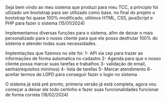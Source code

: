 Seja bem vindo ao meu sistema que produzi para meu TCC, a principio foi utlizado um bootstrap para ser utilizado como base, no final do projeto o bootstrap foi quase 100% modificado, utilimos HTML, CSS, javaScript e PHP para fazer o sistema (15/01/2024)

 Implementamos diversas funções para o sistema, afim de deixar o mais personalizado para o nosso cliente para que ele posso desfrutar 100% do sistema e atender todas suas necessidades.

 Implemtações que fizemos no site foi:
 1- API via cep para trazer as informações de forma automatica no cadastro
 2- Agenda para que o nosso cliente possa marcar suas tarefas e trabalhos
 3- validação de email, senha(requisitos minimos)
 4- lista de tarefas
 5- Marcar atendimento 
 6- aceitar termos de LGPD para conseguir fazer o login no sistema

 O sistema já está pré pronto, primeria versão já está completa, agora vou começar a deixar ele todo certinho e fazer suas funcionalidades funcionar de forma correta (18/02/2024)